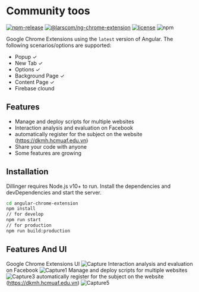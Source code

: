 # Community toos 
[![npm-release](https://img.shields.io/npm/v/@larscom/ng-chrome-extension.svg?label=npm)](https://www.npmjs.com/package/@larscom/ng-chrome-extension)
[![@larscom/ng-chrome-extension](https://github.com/larscom/ng-chrome-extension/workflows/@larscom/ng-chrome-extension/badge.svg?branch=master)](https://github.com/larscom/ng-chrome-extension)
[![license](https://img.shields.io/npm/l/@larscom/ng-chrome-extension)](https://github.com/larscom/ng-chrome-extension/blob/master/LICENSE)
![npm](https://img.shields.io/npm/dw/@larscom/ng-chrome-extension)

Google Chrome Extensions using the `latest` version of Angular.
The following scenarios/options are supported:
- Popup &#10003;
- New Tab &#10003;
- Options &#10003;
- Background Page &#10003;
- Content Page &#10003;
- Firebase clound

## Features

- Manage and deploy scripts for multiple websites
- Interaction analysis and evaluation on Facebook
- automatically register for the subject on the website (https://dkmh.hcmuaf.edu.vn)
- Share your code with anyone
- Some features are growing
## Installation
Dillinger requires Node.js v10+ to run.
Install the dependencies and devDependencies and start the server.

```sh
cd angular-chrome-extension
npm install
// for develop
npm run start 
// for production
npm run build:production 
```

##  Features And UI
Google Chrome Extensions UI
![Capture](https://user-images.githubusercontent.com/28096471/108619943-f7e83100-745a-11eb-8c6f-311b904f2c39.PNG)
 Interaction analysis and evaluation on Facebook
![Capture1](https://user-images.githubusercontent.com/28096471/108620156-b9537600-745c-11eb-8528-cb503d63c6c7.PNG)
 Manage and deploy scripts for multiple websites
![Capture3](https://user-images.githubusercontent.com/28096471/108620229-57dfd700-745d-11eb-9b43-f0f5fbf98cc0.PNG)
 automatically register for the subject on the website (https://dkmh.hcmuaf.edu.vn)
![Capture5](https://user-images.githubusercontent.com/28096471/108620307-ece2d000-745d-11eb-9835-043c1a90edb0.PNG)
